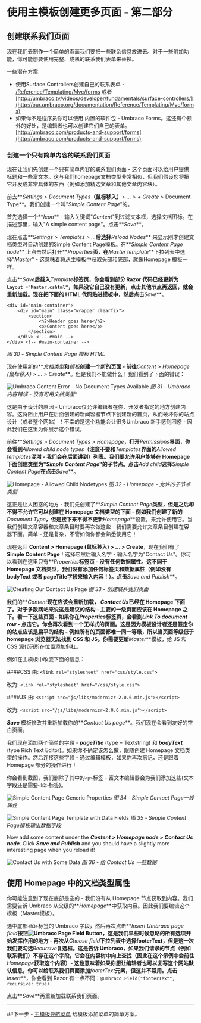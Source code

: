 # 使用主模板创建更多页面 - 第二部分

## 创建联系我们页面 
现在我们去制作一个简单的页面我们要把一些联系信息放进去。对于一些附加功能，你可能想要使用完整、成熟的联系我们表单来替换。


一些潜在方案:

* 使用Surface Controllers创建自己的联系表单 - [/Reference/Templating/Mvc/forms](http://our.umbraco.org/documentation/Reference/Templating/Mvc/forms) 或者 [http://umbraco.tv/videos/developer/fundamentals/surface-controllers/](http://our.umbraco.org/documentation/Reference/Templating/Mvc/forms)
* 如果你不是程序员你可以使用 内置的软件包 - Umbraco Forms。这还有个额外的好处，是编辑者也可以创建它们自己的表单。 [http://umbraco.com/products-and-support/forms](http://umbraco.com/products-and-support/forms)

### 创建一个只有简单内容的联系我们页面

现在让我们先创建一个只有简单内容的联系我们页面 - 这个页面可以给用户提供标题和一些富文本。这与我们homepage文档类型非常相似，但我们假设您将把它开发成非常具体的东西（例如添加精选文章和其他文章内容块）。

前去**_Settings > Document Types_**（鼠标移入）**_> ... > + Create_ > Document Type**。我们创建一个叫"_Simple Content Page_"的。

首先选择一个**_Icon_** - 输入关键词"_Content_"到过滤文本框，选择文档图标。在描述那里，输入"A simple content page"。点击**_Save_**。

现在点击**_Settings > Templates > ..._**后选择**_Reload Nodes_** 来显示刚才创建文档类型时自动创建的Simple Content Page模板。在**_Simple Content Page node_** 上点击然后打开**_Properties_**页，在**_Master template_**下拉列表中选择"_Master_" - 这意味着将从主模板中获取头部和底部，就像Homepage 模板一样。

点击**_Save_**后载入**_Template_**标签页，你会看到部分 Razor 代码已经更新为`Layout ="Master.cshtml"`，如果没它自己没有更新，点击其他节点再返回，就会重新加载。现在把下面的 HTML 代码贴进模板中，然后点击**_Save_**。

	<div id="main-container">
		<div id="main" class="wrapper clearfix">
			<section>
				<h2>Header goes here</h2>
				<p>Content goes here</p>
			</section>	
		</div> <!-- #main -->
	</div> <!-- #main-container -->

*图 30 - Simple Content Page 模板 HTML*

现在使用新的**_文档类型_**和**_模板_**创建一个新的页面 - 前往**_Content > Homepage (鼠标移入) > ... > Create_**。但是我们不能做什么！我们看到了下面的错误：

![Umbraco Content Error - No Document Types Available](images/figure-31-simple-content-page-cant-create.png)
*图 31 - Umbraco 内容错误 - 没有可用文档类型**

这是由于设计的原因 - Umbraco仅允许编辑者在你、开发者指定的地方创建内容。这将阻止用户在后面创建的新闻容器节点下创建新的首页，从而破坏你的站点设计（或者整个网站）！不幸的是这个功能会让很多Umbraco 新手感到困惑 - 因此我们在这里为你展示这个错误。

前往**_Settings > Document Types > Homepage_**，打开**_Permissions_**界面，你会看到**_Allowed child node types_**（注意不要和**_Templates_**界面的**_Allowed templates_**混淆 - 我们会在后面讲到）列表。我们要允许用户能够在 Homepage 下面创建类型为"_Simple Content Page_"的子节点。点击**_Add child_**选择**_Simple Content Page_**在点击**_Save_**。

![Homepage - Allowed Child Nodetypes](images/figure-32-homepage-allowed-child.png)
*图 32 - Homepage - 允许的子节点类型*

这正是让人困惑的地方 - 我们先创建了**_Simple Content Page_**类型，但是之后却不得不允许它可以创建在 Homepage 文档类型的下面 - 例如我们创建了新的**_Document Type_**，但是接下来不得不更新**_Homepage_**设置，来允许使用它。当我们创建文章容器和文章条目时要再次做这些 - 我们需要允许文章条目创建在容器下面。简单 - 还是复杂，不管如何你都会熟悉使用它！

现在返回 **Content > Homepage (鼠标移入) > ... > Create**，现在我们有了**Simple Content Page**！选择它然后输入名字 - 输入名字为"Contact Us"。你可以看到在这里只有**_Properties_**标签页 - 没有任何数据属性。这不同于 Homepage 文档类型，我们没有添加任何标签页和数据属性（例如没有bodyText 或者 pageTitle字段来输入内容！）。点击**_Save and Publish_**。

![Creating Our Contact Us Page](images/figure-33-contact-us.png)
*图 33 - 创建联系我们页面*

我们的**_Content_**现在应该会重新加载， **_Contact Us_**已经在 Homepage 下面了。对于多数网站来说这是建议的结构 - 主要的一级页面应该在 Homepage 之下。看一下这些页面 - 如果你在**_Properties_**标签页，会看到**_Link To document row_**  - 点击它。你会再次看到一个无样式的页面。这是因为模板设计者还是假定你的站点应该是扁平的结构 - 例如所有的页面都唯一同一等级，所以当页面等级低于 homepage 浏览器无法找到 CSS 和 JS。你需要更新**_Master_**模板，给 JS 和 CSS 源代码所在位置添加斜杠。

例如在主模板中改变下面的信息：

####CSS
由: `<link rel="stylesheet" href="css/style.css">`


改为: `<link rel="stylesheet" href="/css/style.css">`

####JS
由: `<script src="js/libs/modernizr-2.0.6.min.js"></script>`


改为: `<script src="/js/libs/modernizr-2.0.6.min.js"></script>`


**_Save_** 模板修改并重新加载你的**_Contact Us page_**。我们现在会看到友好的空白页面。

我们现在添加两个简单的字段 - **_pageTitle_** (type = Textstring) 和 **_bodyText_** (type Rich Text Editor)。如果你不确定该怎么做，跟随创建 Homepage 文档类型的操作。然后连接这些字段 - 通过编辑模板，如果你再次忘记，还是跟着 Homepage 部分的操作进行！

你会看到截图，我们删除了其中的`<p>`标签 - 富文本编辑器会为我们添加这些(文本字段还是需要`<h2>`标签)。

![Simple Content Page Generic Properties](images/figure-34-contact-us-generic-properties.png)
*图 34 - Simple Contact Page一般属性*


![Simple Content Page Template with Data Fields](images/figure-35-contact-us-template-with-data-fields.png)
*图 35 - Simple Content Page模板输出数据字段*


Now add some content under the **_Content > Homepage node > Contact Us node_**. Click **_Save and Publish_** and you should have a slightly more interesting page when you reload it! 


![Contact Us with Some Data](images/figure-36-contact-us-with-some-data.png)
*图 36 - 给 Contact Us 一些数据*


## 使用 Homepage 中的文档类型属性

你可能注意到了现在底部是空的 - 我们没有从 Homepage 节点获取到内容。我们需要告诉 Umbraco 从父级的**_Homepage_**中获取内容。因此我们要编辑这个模板（Master模板）。

选中底部`<h3>`标签的 Umbraco 字段，然后再次点击**_Insert Umbraco page field_**按钮![Umbraco Page Field Button](images/umbraco-page-field.png)，这是我们早些时候忽略的所有选项开始发挥作用的地方 - 再次从**_Choose field_**下拉列表中选择footerText，但是这一次我们要勾选**_Recursive_**复选框。这是告诉 Umbraco，如果我们请求的节点（例如联系我们）不存在这个字段，它会在内容树中向上查找（因此在这个示例中会前往**_Homepage_**获取这个内容）- 这也意味着如果你想让编辑者也可以复写这个网站默认信息，你可以给联系我们页面添加**_footerText_**元素，但这并不常用。点击**_Insert_**，你会看到 Razor 有一点不同：`@Umbraco.Field("footerText", recursive: true)` 

点击**_Save_**再重新加载联系我们页面。

---
##下一步 - [主模板导航菜单](Master-Template-The-Navigation-Menu.md)
给模板添加菜单的简单方案。 
